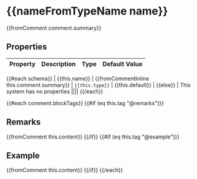 # {{nameFromTypeName name}}
{{fromComment comment.summary}}

## Properties
| Property | Description | Type | Default Value |
|----------|-------------|------|---------------|
{{#each schema}}
| {{this.name}} | {{fromCommentInline this.comment.summary}} | `{{this.type}}` | {{this.default}} |
{{else}}
| This system has no properties ||||
{{/each}}

{{#each comment.blockTags}}
{{#if (eq this.tag "@remarks")}}
## Remarks
{{fromComment this.content}}
{{/if}}
{{#if (eq this.tag "@example")}}
## Example
{{fromComment this.content}}
{{/if}}
{{/each}}
